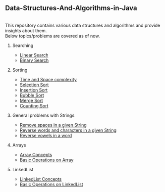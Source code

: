 ## Data-Structures-And-Algorithms-in-Java
<br />
This repository contains various data structures and algorithms and provide insights about them.<br /> 
Below topics/problems are covered as of now.

1. Searching 
	- [Linear Search](../master/src/com/deepak/Searching/LinearSearch.java)
	- [Binary Search](../master/src/com/deepak/Searching/BinarySearch.java)
	
2. Sorting
	- [Time and Space complexity](../master/src/com/deepak/Sorting/TimeAndSpaceComplexity)
	- [Selection Sort](../master/src/com/deepak/Sorting/SelectionSort.java)
	- [Insertion Sort](../master/src/com/deepak/Sorting/InsertionSort.java)
	- [Bubble Sort](../master/src/com/deepak/Sorting/BubbleSort.java)
	- [Merge Sort](../master/src/com/deepak/Sorting/MergeSort.java)
	- [Counting Sort](../master/src/com/deepak/Sorting/CountingSort.java)
	
2. General problems with Strings
	- [Remove spaces in a given String](../master/src/com/deepak/Strings/RemoveSpaces.java)
	- [Reverse words and characters in a given String](../master/src/com/deepak/Strings/ReverseWords.java)
	- [Reverse vowels in a word](../master/src/com/deepak/Strings/ReverseVowelsInWord.java)
	
3. Arrays	
	- [Array Concepts](../master/src/com/deepak/Arrays/ArraysConcepts)
	- [Basic Operations on Array](../master/src/com/deepak/Arrays/BasicOperations.java)
	
4. LinkedList
	- [LinkedList Concepts](../master/src/com/deepak/LinkedList/LinkedListConcepts)
	- [Basic Operations on LinkedList](../master/src/com/deepak/LinkedList/BasicOperations.java)	


